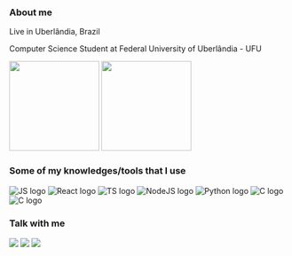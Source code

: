 ### About me

Live in Uberlândia, Brazil

Computer Science Student at Federal University of Uberlândia - UFU

<div>
  <img height="162em" src="https://github-readme-stats.vercel.app/api?username=gabrielrbernardi&show_icons=true&theme=tokyonight&include_all_commits=true&count_private=true" />
  <img height="162em" src="https://github-readme-stats.vercel.app/api/top-langs/?username=gabrielrbernardi&layout=compact&langs_count=16&theme=tokyonight" />
</div>

### Some of my knowledges/tools that I use
<div style="display: inline_block">
  <img align="center" alt="JS logo" src="https://img.shields.io/badge/JavaScript-323330?style=for-the-badge&logo=javascript&logoColor=F7DF1E" />
  <img align="center" alt="React logo" src="https://img.shields.io/badge/React-20232A?style=for-the-badge&logo=react&logoColor=61DAFB" /> 
  <img align="center" alt="TS logo" src="https://img.shields.io/badge/TypeScript-007ACC?style=for-the-badge&logo=typescript&logoColor=white" />
  <img align="center" alt="NodeJS logo" src="https://img.shields.io/badge/Node.js-43853D?style=for-the-badge&logo=node.js&logoColor=white" />
  <img align="center" alt="Python logo" src="https://img.shields.io/badge/Python-14354C?style=for-the-badge&logo=python&logoColor=white" />
  <img align="center" alt="C logo" src="https://img.shields.io/badge/C-00599C?style=for-the-badge&logo=c&logoColor=white" />
  <img align="center" alt="C logo" src="https://img.shields.io/badge/-c++-00599C?style=for-the-badge&logo=c&logoColor=white" />
</div>


### Talk with me

<div>
  <a href="mailto:gabrielrbernardi@gmail.com" target="_blank" rel="noopener noreferrer"><img src="https://img.shields.io/badge/Gmail-D14836?style=for-the-badge&logo=gmail&logoColor=white" /></a>
  <a href="https://discord.gg/user/GabrielRB#2098" target="_blank" rel="noopener noreferrer"><img src="https://img.shields.io/badge/Discord-7289DA?style=for-the-badge&logo=discord&logoColor=white" /></a>
  <a href="https://www.linkedin.com/in/gabrielrbernardi/" target="_blank" rel="noopener noreferrer"><img src="https://img.shields.io/badge/LinkedIn-0077B5?style=for-the-badge&logo=linkedin&logoColor=white" /></a>
</div>
